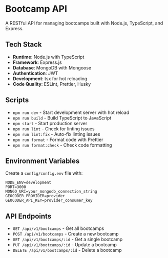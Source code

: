 # Bootcamp API

A RESTful API for managing bootcamps built with Node.js, TypeScript, and Express.

## Tech Stack

- **Runtime**: Node.js with TypeScript
- **Framework**: Express.js
- **Database**: MongoDB with Mongoose
- **Authentication**: JWT
- **Development**: tsx for hot reloading
- **Code Quality**: ESLint, Prettier, Husky

## Scripts

- `npm run dev` - Start development server with hot reload
- `npm run build` - Build TypeScript to JavaScript
- `npm start` - Start production server
- `npm run lint` - Check for linting issues
- `npm run lint:fix` - Auto-fix linting issues
- `npm run format` - Format code with Prettier
- `npm run format:check` - Check code formatting

## Environment Variables

Create a `config/config.env` file with:

```
NODE_ENV=development
PORT=3000
MONGO_URI=your_mongodb_connection_string
GEOCODER_PROVIDER=provider
GEOCODER_API_KEY=provider_consumer_key
```

## API Endpoints

- `GET /api/v1/bootcamps` - Get all bootcamps
- `POST /api/v1/bootcamps` - Create a new bootcamp
- `GET /api/v1/bootcamps/:id` - Get a single bootcamp
- `PUT /api/v1/bootcamps/:id` - Update a bootcamp
- `DELETE /api/v1/bootcamps/:id` - Delete a bootcamp
